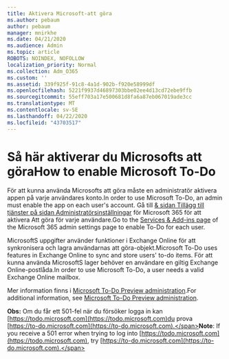 ```yaml
---
title: Aktivera Microsoft-att göra
ms.author: pebaum
author: pebaum
manager: mnirkhe
ms.date: 04/21/2020
ms.audience: Admin
ms.topic: article
ROBOTS: NOINDEX, NOFOLLOW
localization_priority: Normal
ms.collection: Adm_O365
ms.custom: ''
ms.assetid: 339f925f-91c8-4a1d-902b-f920e58999df
ms.openlocfilehash: 5221f9937d46897303bbe02ee4d13cd72ebe9ffb
ms.sourcegitcommit: 55eff703a17e500681d8fa6a87eb067019ade3cc
ms.translationtype: MT
ms.contentlocale: sv-SE
ms.lasthandoff: 04/22/2020
ms.locfileid: "43703517"
---
```

# <a name="how-to-enable-microsoft-to-do"></a><span data-ttu-id="b9693-102">Så här aktiverar du Microsofts att göra</span><span class="sxs-lookup"><span data-stu-id="b9693-102">How to enable Microsoft To-Do</span></span>

<span data-ttu-id="b9693-103">För att kunna använda Microsofts att göra måste en administratör aktivera appen på varje användares konto.</span><span class="sxs-lookup"><span data-stu-id="b9693-103">In order to use Microsoft To-Do, an admin must enable the app on each user's account.</span></span> <span data-ttu-id="b9693-104">Gå till [ &amp; sidan Tillägg till tjänster på sidan Administratörsinställningar](https://portal.office.com/adminportal/home#/Settings/ServicesAndAddIns) för Microsoft 365 för att aktivera Att göra för varje användare.</span><span class="sxs-lookup"><span data-stu-id="b9693-104">Go to the [Services &amp; Add-ins page](https://portal.office.com/adminportal/home#/Settings/ServicesAndAddIns) of the Microsoft 365 admin settings page to enable To-Do for each user.</span></span>
  
<span data-ttu-id="b9693-105">MicrosoftS uppgifter använder funktioner i Exchange Online för att synkronisera och lagra användarnas att göra-objekt.</span><span class="sxs-lookup"><span data-stu-id="b9693-105">Microsoft To-Do uses features in Exchange Online to sync and store users' to-do items.</span></span> <span data-ttu-id="b9693-106">För att kunna använda MicrosoftS lager behöver en användare en giltig Exchange Online-postlåda.</span><span class="sxs-lookup"><span data-stu-id="b9693-106">In order to use Microsoft To-Do, a user needs a valid Exchange Online mailbox.</span></span>
  
<span data-ttu-id="b9693-107">Mer information finns i [Microsoft To-Do Preview administration](https://support.office.com/article/490c1a8c-2333-4952-8125-841afadb9620.aspx).</span><span class="sxs-lookup"><span data-stu-id="b9693-107">For additional information, see [Microsoft To-Do Preview administration](https://support.office.com/article/490c1a8c-2333-4952-8125-841afadb9620.aspx).</span></span>
  
 <span data-ttu-id="b9693-108">**Obs:** Om du får ett 501-fel när du försöker logga in kan [https://todo.microsoft.com](https://todo.microsoft.com)du prova [https://to-do.microsoft.com](https://to-do.microsoft.com).</span><span class="sxs-lookup"><span data-stu-id="b9693-108">**Note**: If you receive a 501 error when trying to log into [https://todo.microsoft.com](https://todo.microsoft.com), try [https://to-do.microsoft.com](https://to-do.microsoft.com).</span></span>
  


